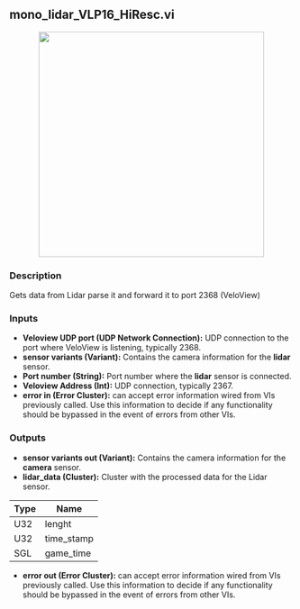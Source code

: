 ## mono_lidar_VLP16_HiResc.vi
<p align="center">
<img src="https://github.com/monoDriveIO/client/raw/master/WikiPhotos/LV_client/sensors/mono__lidar__VLP16__HiResc.png" 
width="400"  />
</p>

### Description
Gets data from Lidar parse it  and forward it to port 2368 (VeloView)

### Inputs
- **Veloview UDP port (UDP Network Connection):** UDP connection to the port where VeloView is listening, typically 2368.
- **sensor variants (Variant):** Contains the camera information for the **lidar** sensor.
- **Port number (String):** Port number where the **lidar** sensor is connected.
- **Veloview Address (Int):** UDP connection, typically 2367.
- **error in (Error Cluster):** can accept error information wired from VIs previously called. Use this information to decide if any functionality should be bypassed in the event of errors from other VIs.

### Outputs
- **sensor variants out (Variant):** Contains the camera information for the **camera** sensor.
- **lidar_data (Cluster):** Cluster with the processed data for the Lidar sensor.

| Type  | Name   |
| ------------ | ------------ |
|U32  | lenght |
|U32 | time_stamp  |
|SGL | game_time  |

- **error out (Error Cluster):** can accept error information wired from VIs previously called. Use this information to decide if any functionality should be bypassed in the event of errors from other VIs.


